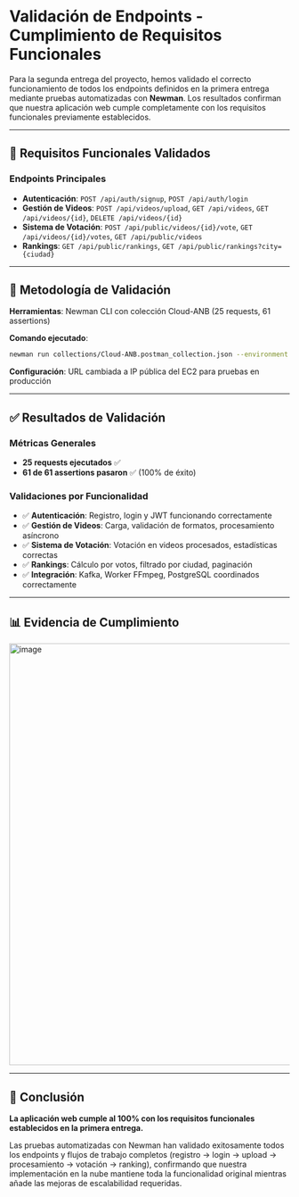 # Validación de Endpoints - Cumplimiento de Requisitos Funcionales

Para la segunda entrega del proyecto, hemos validado el correcto funcionamiento de todos los endpoints definidos en la primera entrega mediante pruebas automatizadas con **Newman**. Los resultados confirman que nuestra aplicación web cumple completamente con los requisitos funcionales previamente establecidos.

---

## 🎯 Requisitos Funcionales Validados

### **Endpoints Principales**
- **Autenticación**: `POST /api/auth/signup`, `POST /api/auth/login`
- **Gestión de Videos**: `POST /api/videos/upload`, `GET /api/videos`, `GET /api/videos/{id}`, `DELETE /api/videos/{id}`
- **Sistema de Votación**: `POST /api/public/videos/{id}/vote`, `GET /api/videos/{id}/votes`, `GET /api/public/videos`
- **Rankings**: `GET /api/public/rankings`, `GET /api/public/rankings?city={ciudad}`

---

## 🔧 Metodología de Validación

**Herramientas**: Newman CLI con colección Cloud-ANB (25 requests, 61 assertions)

**Comando ejecutado**:
```bash
newman run collections/Cloud-ANB.postman_collection.json --environment collections/postman_environment.json
```

**Configuración**: URL cambiada a IP pública del EC2 para pruebas en producción

---

## ✅ Resultados de Validación

### **Métricas Generales**
- **25 requests ejecutados** ✅
- **61 de 61 assertions pasaron** ✅ (100% de éxito)

### **Validaciones por Funcionalidad**
- ✅ **Autenticación**: Registro, login y JWT funcionando correctamente
- ✅ **Gestión de Videos**: Carga, validación de formatos, procesamiento asíncrono
- ✅ **Sistema de Votación**: Votación en videos procesados, estadísticas correctas
- ✅ **Rankings**: Cálculo por votos, filtrado por ciudad, paginación
- ✅ **Integración**: Kafka, Worker FFmpeg, PostgreSQL coordinados correctamente

---

## 📊 Evidencia de Cumplimiento

<img width="1288" height="756" alt="image" src="https://github.com/user-attachments/assets/440817f6-3455-4616-9ad8-c29938a5eda9" />

---

## 🎉 Conclusión

**La aplicación web cumple al 100% con los requisitos funcionales establecidos en la primera entrega.** 

Las pruebas automatizadas con Newman han validado exitosamente todos los endpoints y flujos de trabajo completos (registro → login → upload → procesamiento → votación → ranking), confirmando que nuestra implementación en la nube mantiene toda la funcionalidad original mientras añade las mejoras de escalabilidad requeridas.

